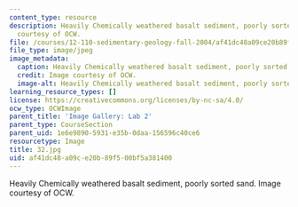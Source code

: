 ```yaml
---
content_type: resource
description: Heavily Chemically weathered basalt sediment, poorly sorted sand. Image
  courtesy of OCW.
file: /courses/12-110-sedimentary-geology-fall-2004/af41dc48a09ce20b89f500bf5a381400_32.jpg
file_type: image/jpeg
image_metadata:
  caption: Heavily Chemically weathered basalt sediment, poorly sorted sand.
  credit: Image courtesy of OCW.
  image-alt: Heavily Chemically weathered basalt sediment, poorly sorted sand.
learning_resource_types: []
license: https://creativecommons.org/licenses/by-nc-sa/4.0/
ocw_type: OCWImage
parent_title: 'Image Gallery: Lab 2'
parent_type: CourseSection
parent_uid: 1e6e9890-5931-e35b-0daa-156596c40ce6
resourcetype: Image
title: 32.jpg
uid: af41dc48-a09c-e20b-89f5-00bf5a381400
---
```

Heavily Chemically weathered basalt sediment, poorly sorted sand. Image courtesy of OCW.